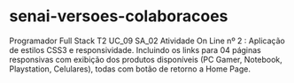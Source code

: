 # senai-versoes-colaboracoes
Programador Full Stack T2
UC_09 SA_02 Atividade On Line nº 2 : Aplicação de estilos CSS3 e responsividade.
Incluindo os links para 04 páginas responsivas com exibição dos produtos disponíveis (PC Gamer, Notebook, Playstation, Celulares), todas com botão de retorno a Home Page. 
